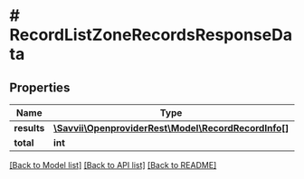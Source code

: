 # # RecordListZoneRecordsResponseData

## Properties

Name | Type | Description | Notes
------------ | ------------- | ------------- | -------------
**results** | [**\Savvii\OpenproviderRest\Model\RecordRecordInfo[]**](RecordRecordInfo.md) |  | [optional]
**total** | **int** |  | [optional]

[[Back to Model list]](../../README.md#models) [[Back to API list]](../../README.md#endpoints) [[Back to README]](../../README.md)
